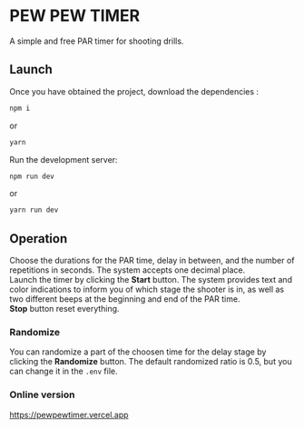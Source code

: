 # PEW PEW TIMER

A simple and free PAR timer for shooting drills.

## Launch

Once you have obtained the project, download the dependencies :

```bash
npm i
```

or

```bash
yarn
```

Run the development server:

```bash
npm run dev
```

or

```bash
yarn run dev
```

## Operation
Choose the durations for the PAR time, delay in between, and the number of repetitions in seconds. The system accepts one decimal place.  
Launch the timer by clicking the **Start** button. The system provides text and color indications to inform you of which stage the shooter is in, as well as two different beeps at the beginning and end of the PAR time.  
**Stop** button reset everything.

### Randomize
You can randomize a part of the choosen time for the delay stage by clicking the **Randomize** button.
The default randomized ratio is 0.5, but you can change it in the `.env` file.

### Online version
https://pewpewtimer.vercel.app